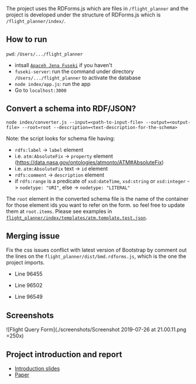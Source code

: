 The project uses the RDForms.js which are files in `/flight_planner` and the project is developed under the structure of RDForms.js which is `/flight_planner/index/`.

## How to run
`pwd`: `/Users/.../flight_planner`
- intsall [`Apaceh Jena Fuseki`](https://jena.apache.org/download/index.cgi) if you haven't 
- `fuseki-server`: run the command under directory `/Users/.../flight_planner` to activate the database
- `node index/app.js`: run the app
- Go to `localhost:3000`

## Convert a schema into RDF/JSON?
```
node index/converter.js --input=<path-to-input-file> --output=<output-file> --root=root --description=<text-description-for-the-schema>
```
Note: the script looks for schema file having:
- `rdfs:label` -> `label` element
- i.e. `atm:AbsoluteFix` -> `property` element (https://data.nasa.gov/ontologies/atmonto/ATM#AbsoluteFix)
- i.e. `atm:AbsoluteFix` text -> `id` element
- `rdfs:comment` -> `description` element
- if `rdfs:range` is a predicate of `xsd:dateTime`, `xsd:string` or `xsd:integer` -> `nodetype: "URI"`, else -> `nodetype: "LITERAL"`

The `root` element in the converted schema file is the name of the container for those element ids you want to refer on the form. so feel free to update them at `root.items`. Please see examples in [`flight_planner/index/templates/atm.template.test.json`](https://github.com/diaopk/flight_planner/blob/master/index/templates/atm.template.test.json).

## Merging issue
Fix the css issues conflict with latest version of Bootstrap by comment out the lines on the `flight_planner/dist/bmd.rdforms.js`, which is the one the project imports.
- Line 96455

- Line 96502

- Line 96549

## Screenshots
![Flight Query Form](./screenshots/Screenshot 2019-07-26 at 21.00.11.png =250x)

## Project introduction and report
- [Introduction slides](https://drive.google.com/open?id=1Hu0tmkx5U1RkMI_QhqYyO27pj9ichIK5)
- [Paper](https://drive.google.com/open?id=122j-d-AjkpiMVHZuKYBilBzSdWFv55wM)

